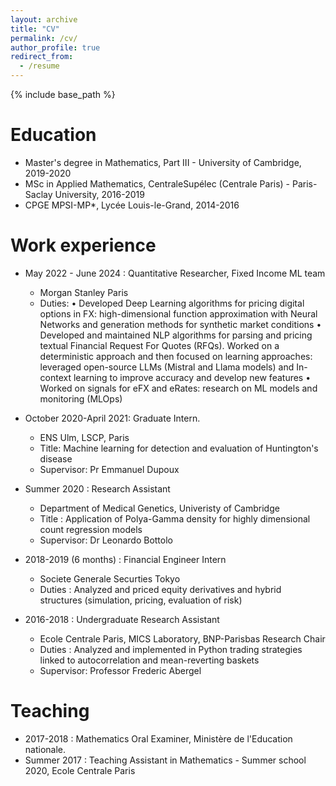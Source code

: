 ```yaml
---
layout: archive
title: "CV"
permalink: /cv/
author_profile: true
redirect_from:
  - /resume
---
```


{% include base_path %}

Education
======
* Master's degree in Mathematics, Part III - University of Cambridge, 2019-2020
* MSc in Applied Mathematics, CentraleSupélec (Centrale Paris) - Paris-Saclay University, 2016-2019
* CPGE MPSI-MP*, Lycée Louis-le-Grand, 2014-2016 

Work experience
======
* May 2022 - June 2024 : Quantitative Researcher, Fixed Income ML team
  * Morgan Stanley Paris
  * Duties:
    • Developed Deep Learning algorithms for pricing digital options in FX: high-dimensional function approximation with Neural
    Networks and generation methods for synthetic market conditions
    • Developed and maintained NLP algorithms for parsing and pricing textual Financial Request For Quotes (RFQs).
    Worked on a deterministic approach and then focused on learning approaches: leveraged open-source LLMs (Mistral and
    Llama models) and In-context learning to improve accuracy and develop new features
    • Worked on signals for eFX and eRates: research on ML models and monitoring (MLOps)

    
* October 2020-April 2021: Graduate Intern. 
  * ENS Ulm, LSCP, Paris
  * Title:  Machine learning for detection and evaluation of Huntington's disease
  * Supervisor: Pr Emmanuel Dupoux

* Summer 2020 : Research Assistant
  * Department of Medical Genetics, Univeristy of Cambridge 
  * Title : Application of Polya-Gamma density for highly dimensional count regression models
  * Supervisor: Dr Leonardo Bottolo
  
* 2018-2019 (6 months) : Financial Engineer Intern 
  * Societe Generale Securties Tokyo
  * Duties : Analyzed and priced equity derivatives and hybrid structures (simulation, pricing, evaluation of risk)

* 2016-2018 : Undergraduate Research Assistant
  * Ecole Centrale Paris, MICS Laboratory, BNP-Parisbas Research Chair
  * Duties : Analyzed and implemented in Python trading strategies linked to autocorrelation and mean-reverting baskets
  * Supervisor: Professor Frederic Abergel 
  
Teaching
======
* 2017-2018 : Mathematics Oral Examiner, Ministère de l'Education nationale.
* Summer 2017 : Teaching Assistant in Mathematics - Summer school 2020, Ecole Centrale Paris


  
